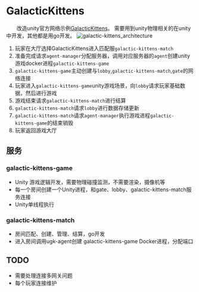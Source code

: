 # GalacticKittens
&emsp;&emsp;改造unity官方网络示例[GalacticKittens](https://github.com/UnityTechnologies/GalacticKittens)。
需要用到unity物理相关的在unity中开发，其他都是用go开发。
![galactic-kittens_architecture](../../ugk-resource/img/game/galactic-kittens_architecture.png)

1. 玩家在大厅选择GalacticKittens进入匹配服`galactic-kittens-match`
2. 准备完成请求`agent-manager`分配服务器，调用对应服务器的`agent`创建unity游戏docker进程`galactic-kittens-game`
3. `galactic-kittens-game`主动创建与`lobby`,`galactic-kittens-match`,`gate`的网络连接
4. 玩家进入`galactic-kittens-game`unity游戏场景，向`lobby`请求玩家基础数据，然后进行游戏
5. 游戏结束请求`galactic-kittens-match`进行结算
6. `galactic-kittens-match`请求`lobby`进行数据存储更新
7. `galactic-kittens-match`请求`agent-manager`执行游戏进程`galactic-kittens-game`的结束销毁
8. 玩家返回游戏大厅



## 服务
### galactic-kittens-game

* Unity 游戏逻辑开发，需要物理碰撞监测，不需要渲染，摄像机等
* 每一个房间创建一个Unity进程，和gate、lobby、galactic-kittens-match服务连接
* Unity单线程执行

### galactic-kittens-match
* 房间匹配、创建、管理、结算，go开发
* 进入房间调用ugk-agent创建 galactic-kittens-game Docker进程，分配端口


## TODO 
* 需要处理连接多网关问题
* 每个玩家连接维护

